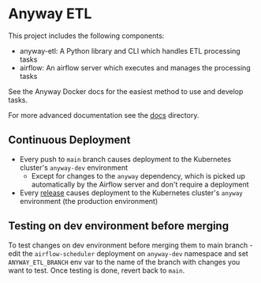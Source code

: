 # Anyway ETL

This project includes the following components:

* anyway-etl: A Python library and CLI which handles ETL processing tasks
* airflow: An airflow server which executes and manages the processing tasks

See the Anyway Docker docs for the easiest method to use and develop tasks.

For more advanced documentation see the [docs](docs) directory.

## Continuous Deployment

* Every push to `main` branch causes deployment to the Kubernetes cluster's `anyway-dev` environment
    * Except for changes to the `anyway` dependency, which is picked up automatically
      by the Airflow server and don't require a deployment
* Every [release](https://github.com/hasadna/anyway-etl/releases) causes deployment 
  to the Kubernetes cluster's `anyway` environment (the production environment)

## Testing on dev environment before merging

To test changes on dev environment before merging them to main branch - 
edit the `airflow-scheduler` deployment on `anyway-dev` namespace and set
`ANYWAY_ETL_BRANCH` env var to the name of the branch with changes you want
to test. Once testing is done, revert back to `main`.
